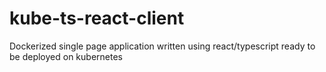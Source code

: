 # kube-ts-react-client
Dockerized single page application written using react/typescript ready to be deployed on kubernetes 

